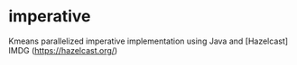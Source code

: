 # imperative

Kmeans parallelized imperative implementation using Java and [Hazelcast] IMDG (https://hazelcast.org/) 
